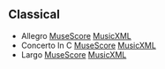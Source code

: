 ## Classical

- Allegro [MuseScore](./allegro.mscz) [MusicXML](./allegro.mxl)
- Concerto In C [MuseScore](./concerto_in_c.mscz) [MusicXML](./concerto_in_c.mxl)
- Largo [MuseScore](./largo.mscz) [MusicXML](./largo.mxl)
